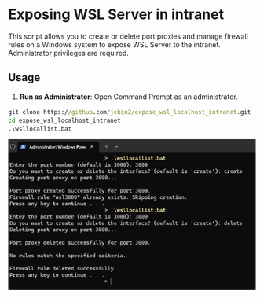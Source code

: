 # Exposing WSL Server in intranet

This script allows you to create or delete port proxies and manage firewall rules on a Windows system to expose WSL Server to the intranet. Administrator privileges are required.

## Usage

1. **Run as Administrator**: Open Command Prompt as an administrator.

```cmd
git clone https://github.com/jebin2/expose_wsl_localhost_intranet.git
cd expose_wsl_localhost_intranet
.\wsllocallist.bat
```

![Output](images/output.png)
